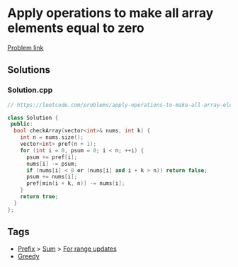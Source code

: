 # Apply operations to make all array elements equal to zero

[Problem link](https://leetcode.com/problems/apply-operations-to-make-all-array-elements-equal-to-zero/)

## Solutions


### Solution.cpp
```cpp
// https://leetcode.com/problems/apply-operations-to-make-all-array-elements-equal-to-zero/

class Solution {
 public:
  bool checkArray(vector<int>& nums, int k) {
    int n = nums.size();
    vector<int> pref(n + 1);
    for (int i = 0, psum = 0; i < n; ++i) {
      psum += pref[i];
      nums[i] -= psum;
      if (nums[i] < 0 or (nums[i] and i + k > n)) return false;
      psum += nums[i];
      pref[min(i + k, n)] -= nums[i];
    }
    return true;
  }
};
```
## Tags

* [Prefix](/Collections/prefix.md#prefix) > [Sum](/Collections/prefix.md#sum) > [For range updates](/Collections/prefix.md#for-range-updates)
* [Greedy](/Collections/greedy.md#greedy)

